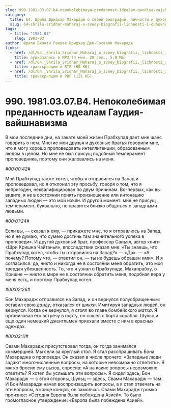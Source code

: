 ```yaml
---
slug: 990-1981-03-07-b4-nepokolebimaya-predannost-idealam-gaudiya-vajshnavizma
category:
  title: 64. Шрила Шридхар Махарадж о своей биографии, личности и духовном опыте
  slug: 64-shrila-sridhar-maharaj-o-svoey-biografii-lichnosti-i-duhovnom-opyte
tags:
  - title: "1981.03"
    slug: 1981-03
author: Шрила Бхакти Ракшак Шридхар Дев-Госвами Махарадж
links:
  - href: /dl/64._Shrila_Sridhar_Maharaj_o_svoey_biografii,_lichnosti_i_duhovnom_opyte/990_1981.03.07.B4_SridharMj_Nepokolebimaya_predannost_idealam_Gaudija-vajshnavizma.mp3
    title: аудиозапись в MP3 (4 мин. 28 сек., 5,0 МБ)
  - href: /dl/64._Shrila_Sridhar_Maharaj_o_svoey_biografii,_lichnosti_i_duhovnom_opyte/990_1981.03.07.B4_SridharMj_Nepokolebimaya_predannost_idealam_Gaudija-vajshnavizma.rtf
    title: транскрипцию в RTF (60 КБ)
  - href: /dl/64._Shrila_Sridhar_Maharaj_o_svoey_biografii,_lichnosti_i_duhovnom_opyte/990_1981.03.07.B4_SridharMj_Nepokolebimaya_predannost_idealam_Gaudija-vajshnavizma.pdf
    title: транскрипцию в PDF (121 КБ)
---
```


# 990. 1981.03.07.B4. Непоколебимая преданность идеалам Гаудия-вайшнавизма

В мои последние дни, на закате моей жизни Прабхупад дает мне шанс говорить о нем. Многие мои друзья и духовные братья говорили мне, что я могу хорошо проповедовать интеллигенции, образованным людям в целом. Но мне не был присущ подобный темперамент проповедника, поэтому они жаловались на меня.

*#00:00:42#*

Мой Прабхупад также хотел, чтобы я отправился на Запад и проповедовал, но я отклонил эту просьбу, говоря о том, что я непригоден, неквалифицирован по двум причинам. Во-первых, как вы видите, я не в состоянии понять произношение или интонацию западных людей — это мой изъян. И другой момент: мне не присущ темперамент, буквально, не нравится близко общаться с западными людьми.

*#00:01:24#*

Если вы, — сказал я ему, — прикажете мне, то я отправлюсь на Запад, но я не думаю, что сумею достичь там значительного успеха в проповеди». И другой духовный брат, профессор Саньял, автор книги «Шри Кришна Чайтанья», впоследствии сказал мне: «Ты знаешь, что Прабхупад хотел, чтобы ты отправился на Запад?» — «Да». — «А почему? Потому что, — ответил он, — ты не будешь обращен ими». И я согласился: да, никто и никогда не в состоянии меня обратить, это моя твердая убежденность. То, что я узнал о Прабхупаде, Махапрабху, о Кришне — никто в мире не в состоянии обратить меня, подобная вера у меня есть, и поэтому Прабхупад хотел…

*#00:02:26#*

Бон Махарадж отправился на Запад, и он вернулся полуобращенным: оставил свою *данду*, отказался от *шикхи*. Имитируя западных людей, он вернулся. Когда он вернулся, я стоял во главе бомбейского *матха*. Я организовал его встречу в порту, он сошел с борта корабля. Шульц и еще один немецкий джентльмен приехали вместе с ним в красных одеждах.

*#00:03:11#*

Свами Махарадж присутствовал тогда, он тогда занимался коммерцией. Мы сели за круглый стол. Я стал расспрашивать Бона Махараджа о проповеди. Он сказал в числе прочего: «Западные люди задают многочисленные вопросы, на которые невозможно ответить». Я мягко бросил ему вызов, спросив: «А на какие вопросы невозможно ответить? Я хотел бы услышать эти вопросы». Я сидел здесь, Бон Махарадж — с этой стороны, Шульц — здесь, Свами Махарадж — там. И Бон Махарадж начал воспроизводить вопросы, а я стал отвечать на эти вопросы, в конце концов, он замолчал. Свами Махарадж громко произнес: «Сегодня Европа была побеждена Азией». То было громогласное утверждение: «Европа была побеждена Азией».

